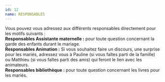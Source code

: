 ```yaml
---
id: 12
name: RESPONSABLES
---
```

Vous pouvez vous adressez aux différents responsables directement pour les motifs suivants :  
**Responsables Assistante maternelle :** pour toute question concernant la garde des enfants durant le mariage.  
**Responsables Animation :** Si vous souhaitez faire un discours, une surprise pour les mariés, adressez vous à Pauline (si vous faîtes parti de la famille) ou Matthieu (si vous faîtes parti des amis) qui feront le lien avec les animateurs.  
**Responsables bibliothèque :** pour toute question concernant les livres pour les mariés.  
